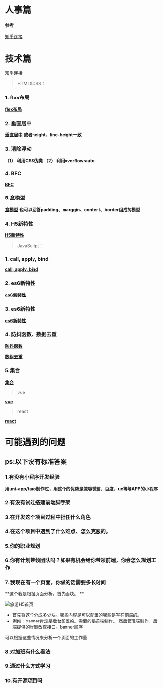 # 人事篇
#### 参考
[知乎连接](https://www.zhihu.com/question/290543744/answer/636315003)


# 技术篇

[知乎连接](https://zhuanlan.zhihu.com/p/125720498)

> HTML&CSS：

### 1. flex布局
**[flex布局](https://juejin.im/post/589965c9128fe1006569cc9d)**

### 2. 垂直居中
**[垂直居中](https://juejin.im/post/586b94e5ac502e12d62d4ab6)**
**或者height、line-height一致**

### 3. 清除浮动
**（1） 利用CSS伪类**
**（2） 利用overflow:auto**

### 4. BFC
**[BFC](https://juejin.im/post/59b73d5bf265da064618731d)**

### 5.盒模型
**[盒模型](https://juejin.im/post/59ef72f5f265da4320026f76)**
**也可以回答padding、marggin、content、border组成的模型**

### 4. H5新特性
**[H5新特性](https://juejin.im/post/5be8d817e51d457f7a4aba13)**



> JavaScript：

### 1. call, apply, bind
**[call, apply, bind](https://zhuanlan.zhihu.com/p/71553017)**

### 2. es6新特性
**[es6新特性](https://juejin.im/post/5b9cb3336fb9a05d290ee47e)**

### 3. es6新特性
**[es6新特性](https://juejin.im/post/5b9cb3336fb9a05d290ee47e)**

### 4. 防抖函数、数据去重
**[防抖函数](https://juejin.im/post/5cfe66fa6fb9a07ee1691ddb)**

**[数组去重](https://juejin.im/post/5b0284ac51882542ad774c45)**

### 5.集合
**[集合](https://www.cnblogs.com/chenwenhao/p/11253403.html)**



> vue

**[vue](https://segmentfault.com/a/1190000016344599)**

> react

**[react](https://segmentfault.com/a/1190000016885832?utm_source=tag-newest)**



# 可能遇到的问题

## ps:以下没有标准答案
### 1.有没有小程序开发经验
**用uni-app/taro制作过，用这个的优势是兼容微信、百度、uc等等APP的小程序**

### 2.有没有试过搭建前端脚手架

### 3.在开发这个项目过程中担任什么角色

### 4.在这个项目中遇到了什么难点、怎么克服的。

### 5.你的职业规划

### 6.你有计划带领团队吗？如果有机会给你带领前端，你会怎么规划工作

### 7. 我现在有一个页面，你做的话需要多长时间
**这个我是根据页面分析，首先画块。 **

![旅游H5首页](https://user-gold-cdn.xitu.io/2020/4/30/171cb1b483b861e1?w=658&h=1228&f=jpeg&s=152673)
* 首先将这个分成多少块。哪些内容是可以配置的哪些是写在前端的。
* 例如：banner肯定是后台配置的。需要的是前端制作。  然后管理端制作、后端提供的增删改查接口。banner顺序

可以根据这些情况来分析一个页面的工作量

### 8.对加班有什么看法

### 9.通过什么方式学习

### 10.有开源项目吗


